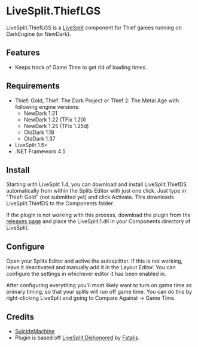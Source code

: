 ﻿LiveSplit.ThiefLGS
=====================

LiveSplit.ThiefLGS is a [LiveSplit](http://livesplit.org/) component for Thief games running on DarkEngine (or NewDark).

Features
--------
  * Keeps track of Game Time to get rid of loading times.

Requirements
------------

  * Thief: Gold, Thief: The Dark Project or Thief 2: The Metal Age with following engine versions:
  	* NewDark 1.21
	* NewDark 1.22 (TFix 1.20)
	* NewDark 1.25 (TFix 1.25d)
	* OldDark 1.18
	* OldDark 1.37
  * LiveSplit 1.5+
  * .NET Framework 4.5 

Install
-------
Starting with LiveSplit 1.4, you can download and install LiveSplit.ThiefDS automatically from within the Splits Editor with just one click. Just type in "Thief: Gold" (not submitted yet) and click Activate. This downloads LiveSplit.ThiefDS to the Components folder.

If the plugin is not working with this process, download the plugin from the [releases page](https://github.com/SuiMachine/LiveSplit.1/releases) and place the LiveSplit.1.dll in your Components directory of LiveSplit.

Configure
---------
Open your Splits Editor and active the autosplitter. If this is not working, leave it deactivated and manually add it in the Layout Editor. You can configure the settings in whichever editor it has been enabled in.

After configuring everything you'll most likely want to turn on game time as primary timing, so that your splits will run off game time. You can do this by right-clicking LiveSplit and going to Compare Against -> Game Time.


Credits
-------
  * [SuicideMachine](http://twitch.tv/suicidemachine)
  * Plugin is based off [LiveSplit.Dishonored](https://github.com/fatalis/LiveSplit.Dishonored) by [Fatalis](http://twitch.tv/fatalis_).
